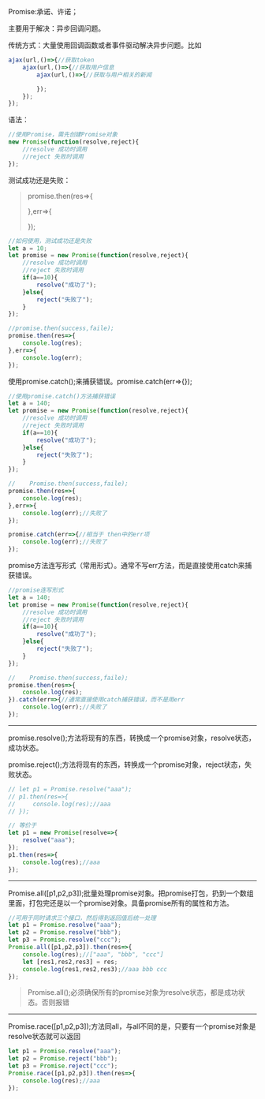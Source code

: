 Promise:承诺、许诺；

主要用于解决：异步回调问题。

传统方式：大量使用回调函数或者事件驱动解决异步问题。比如

```js
ajax(url,()=>{//获取token
    ajax(url,()=>{//获取用户信息
        ajax(url,()=>{//获取与用户相关的新闻

        });
    });
});
```

语法：

```js
//使用Promise，需先创建Promise对象
new Promise(function(resolve,reject){
    //resolve 成功时调用
    //reject 失败时调用
});
```

测试成功还是失败：

> promise.then(res=>{
>
> },err=>{
>
> });

```js
//如何使用，测试成功还是失败
let a = 10;
let promise = new Promise(function(resolve,reject){
    //resolve 成功时调用
    //reject 失败时调用
    if(a==10){
        resolve("成功了");
    }else{
        reject("失败了");
    }
});

//promise.then(success,faile);
promise.then(res=>{
    console.log(res);
},err=>{
    console.log(err);
});
```

使用promise.catch();来捕获错误。promise.catch(err=>{});

```js
//使用promise.catch()方法捕获错误
let a = 140;
let promise = new Promise(function(resolve,reject){
    //resolve 成功时调用
    //reject 失败时调用
    if(a==10){
        resolve("成功了");
    }else{
        reject("失败了");
    }
});

//    Promise.then(success,faile);
promise.then(res=>{
    console.log(res);
},err=>{
    console.log(err);//失败了
});

promise.catch(err=>{//相当于 then中的err项
    console.log(err);//失败了
}); 
```

promise方法连写形式（常用形式）。通常不写err方法，而是直接使用catch来捕获错误。

```js
//promise连写形式
let a = 140;
let promise = new Promise(function(resolve,reject){
    //resolve 成功时调用
    //reject 失败时调用
    if(a==10){
        resolve("成功了");
    }else{
        reject("失败了");
    }
});

//    Promise.then(success,faile);
promise.then(res=>{
    console.log(res);
}).catch(err=>{//通常直接使用catch捕获错误，而不是用err
    console.log(err);//失败了
}); 
```

------

promise.resolve();方法将现有的东西，转换成一个promise对象，resolve状态，成功状态。

promise.reject();方法将现有的东西，转换成一个promise对象，reject状态，失败状态。

```js
// let p1 = Promise.resolve("aaa");
// p1.then(res=>{
//     console.log(res);//aaa
// });

// 等价于
let p1 = new Promise(resolve=>{
    resolve("aaa");
});
p1.then(res=>{
    console.log(res);//aaa
});
```

------

Promise.all([p1,p2,p3]);批量处理promise对象。把promise打包，扔到一个数组里面，打包完还是以一个promise对象。具备promise所有的属性和方法。

```js
//可用于同时请求三个接口，然后得到返回值后统一处理
let p1 = Promise.resolve("aaa");
let p2 = Promise.resolve("bbb");
let p3 = Promise.resolve("ccc");
Promise.all([p1,p2,p3]).then(res=>{
    console.log(res);//["aaa", "bbb", "ccc"]
    let [res1,res2,res3] = res;
    console.log(res1,res2,res3);//aaa bbb ccc
});
```

> Promise.all();必须确保所有的promise对象为resolve状态，都是成功状态。否则报错

------

Promise.race([p1,p2,p3]);方法同all，与all不同的是，只要有一个promise对象是resolve状态就可以返回

```js
let p1 = Promise.resolve("aaa");
let p2 = Promise.reject("bbb");
let p3 = Promise.reject("ccc");
Promise.race([p1,p2,p3]).then(res=>{
	console.log(res);//aaa
});
```











